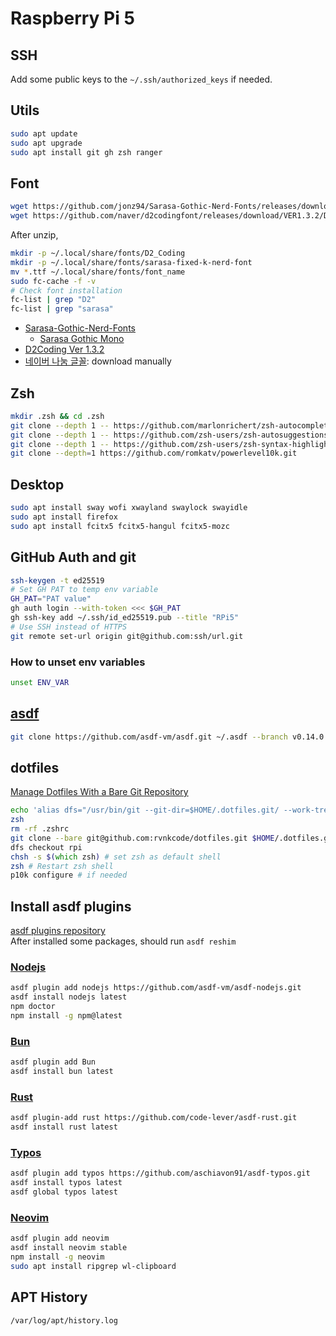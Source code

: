 # Raspberry Pi 5

## SSH

Add some public keys to the `~/.ssh/authorized_keys` if needed.

## Utils

```zsh
sudo apt update
sudo apt upgrade
sudo apt install git gh zsh ranger
```

## Font

```zsh
wget https://github.com/jonz94/Sarasa-Gothic-Nerd-Fonts/releases/download/v1.0.10-0/sarasa-fixed-k-nerd-font.zip
wget https://github.com/naver/d2codingfont/releases/download/VER1.3.2/D2Coding-Ver1.3.2-20180524.zip
```

After unzip,

```zsh
mkdir -p ~/.local/share/fonts/D2_Coding
mkdir -p ~/.local/share/fonts/sarasa-fixed-k-nerd-font
mv *.ttf ~/.local/share/fonts/font_name
sudo fc-cache -f -v
# Check font installation
fc-list | grep "D2"
fc-list | grep "sarasa"
```

- [Sarasa-Gothic-Nerd-Fonts](https://github.com/jonz94/Sarasa-Gothic-Nerd-Fonts/releases)
  - [Sarasa Gothic Mono](https://picaq.github.io/sarasa/)
- [D2Coding Ver 1.3.2](https://github.com/naver/d2codingfont/releases/tag/VER1.3.2)
- [네이버 나눔 글꼴](https://hangeul.naver.com/font/nanum): download manually

## Zsh

```zsh
mkdir .zsh && cd .zsh
git clone --depth 1 -- https://github.com/marlonrichert/zsh-autocomplete.git
git clone --depth 1 -- https://github.com/zsh-users/zsh-autosuggestions.git
git clone --depth 1 -- https://github.com/zsh-users/zsh-syntax-highlighting.git
git clone --depth=1 https://github.com/romkatv/powerlevel10k.git
```

## Desktop

```zsh
sudo apt install sway wofi xwayland swaylock swayidle
sudo apt install firefox
sudo apt install fcitx5 fcitx5-hangul fcitx5-mozc
```

## GitHub Auth and git

```zsh
ssh-keygen -t ed25519
# Set GH PAT to temp env variable
GH_PAT="PAT value"
gh auth login --with-token <<< $GH_PAT
gh ssh-key add ~/.ssh/id_ed25519.pub --title "RPi5"
# Use SSH instead of HTTPS
git remote set-url origin git@github.com:ssh/url.git
```

### How to unset env variables

```zsh
unset ENV_VAR
```

## [asdf](https://asdf-vm.com/guide/getting-started.html)

```zsh
git clone https://github.com/asdf-vm/asdf.git ~/.asdf --branch v0.14.0
```

## dotfiles

[Manage Dotfiles With a Bare Git Repository](https://harfangk.github.io/2016/09/18/manage-dotfiles-with-a-git-bare-repository.html)

```zsh
echo 'alias dfs="/usr/bin/git --git-dir=$HOME/.dotfiles.git/ --work-tree=$HOME"' >> $HOME/.zshrc
zsh
rm -rf .zshrc
git clone --bare git@github.com:rvnkcode/dotfiles.git $HOME/.dotfiles.git
dfs checkout rpi
chsh -s $(which zsh) # set zsh as default shell
zsh # Restart zsh shell
p10k configure # if needed
```

## Install asdf plugins

[asdf plugins repository](https://github.com/asdf-vm/asdf-plugins)  
After installed some packages, should run `asdf reshim`

### [Nodejs](https://github.com/asdf-vm/asdf-nodejs)

```zsh
asdf plugin add nodejs https://github.com/asdf-vm/asdf-nodejs.git
asdf install nodejs latest
npm doctor
npm install -g npm@latest
```

### [Bun](https://github.com/cometkim/asdf-bun)

```zsh
asdf plugin add Bun
asdf install bun latest
```

### [Rust](https://github.com/code-lever/asdf-rust)

```zsh
asdf plugin-add rust https://github.com/code-lever/asdf-rust.git
asdf install rust latest
```

### [Typos](https://github.com/aschiavon91/asdf-typos)

```zsh
asdf plugin add typos https://github.com/aschiavon91/asdf-typos.git
asdf install typos latest
asdf global typos latest
```

### [Neovim](https://github.com/richin13/asdf-neovim)

```zsh
asdf plugin add neovim
asdf install neovim stable
npm install -g neovim
sudo apt install ripgrep wl-clipboard
```

## APT History

`/var/log/apt/history.log`
